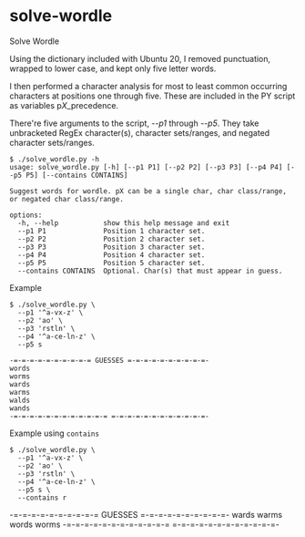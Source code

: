 # solve-wordle
Solve Wordle

Using the dictionary included with Ubuntu 20, I removed punctuation, wrapped to lower case, and kept only five letter words.

I then performed a character analysis for most to least common occurring characters at positions one through five. These are included in the PY script as variables p*X*_precedence.

There're five arguments to the script, *--p1* through *--p5*. They take unbracketed RegEx character(s), character sets/ranges, and negated character sets/ranges.

    $ ./solve_wordle.py -h
    usage: solve_wordle.py [-h] [--p1 P1] [--p2 P2] [--p3 P3] [--p4 P4] [--p5 P5] [--contains CONTAINS]

    Suggest words for wordle. pX can be a single char, char class/range, or negated char class/range.

    options:
      -h, --help           show this help message and exit
      --p1 P1              Position 1 character set.
      --p2 P2              Position 2 character set.
      --p3 P3              Position 3 character set.
      --p4 P4              Position 4 character set.
      --p5 P5              Position 5 character set.
      --contains CONTAINS  Optional. Char(s) that must appear in guess.

Example

    $ ./solve_wordle.py \
      --p1 '^a-vx-z' \
      --p2 'ao' \
      --p3 'rstln' \
      --p4 '^a-ce-ln-z' \
      --p5 s

    -=-=-=-=-=-=-=-=-=-= GUESSES =-=-=-=-=-=-=-=-=-=-
    words
    worms
    wards
    warms
    walds
    wands
    -=-=-=-=-=-=-=-=-=-=-=-= =-=-=-=-=-=-=-=-=-=-=-=-

Example using `contains`

    $ ./solve_wordle.py \
      --p1 '^a-vx-z' \
      --p2 'ao' \
      --p3 'rstln' \
      --p4 '^a-ce-ln-z' \
      --p5 s \
      --contains r

-=-=-=-=-=-=-=-=-=-= GUESSES =-=-=-=-=-=-=-=-=-=-
wards
warms
words
worms
-=-=-=-=-=-=-=-=-=-=-=-= =-=-=-=-=-=-=-=-=-=-=-=-

